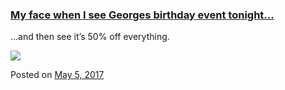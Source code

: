 
### [My face when I see Georges birthday event tonight…](https://fazthebro.com/2017/05/05/my-face-when-i-see-georges-birthday-event-tonight/)

…and then see it’s 50% off everything.

![](https://i.imgur.com/QONVIyz.gif)

Posted on [May 5, 2017](https://fazthebro.com/2017/05/05/rip-dan/)
